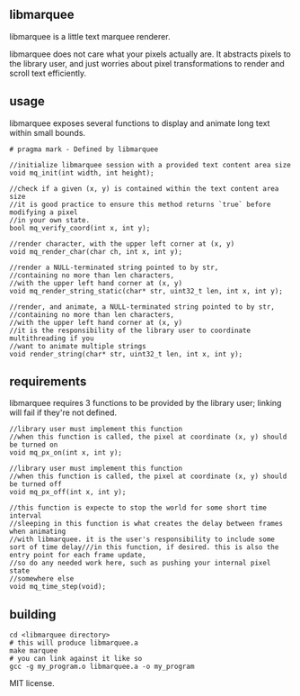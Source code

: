 libmarquee
-------------

libmarquee is a little text marquee renderer.

libmarquee does not care what your pixels actually are. It abstracts pixels to the library user, and just worries about pixel transformations to render and scroll text efficiently.

usage
------

libmarquee exposes several functions to display and animate long text within small bounds.

```
# pragma mark - Defined by libmarquee

//initialize libmarquee session with a provided text content area size
void mq_init(int width, int height);

//check if a given (x, y) is contained within the text content area size
//it is good practice to ensure this method returns `true` before modifying a pixel
//in your own state.
bool mq_verify_coord(int x, int y);

//render character, with the upper left corner at (x, y)
void mq_render_char(char ch, int x, int y);

//render a NULL-terminated string pointed to by str,
//containing no more than len characters, 
//with the upper left hand corner at (x, y)
void mq_render_string_static(char* str, uint32_t len, int x, int y);

//render, and animate, a NULL-terminated string pointed to by str,
//containing no more than len characters, 
//with the upper left hand corner at (x, y)
//it is the responsibility of the library user to coordinate multithreading if you 
//want to animate multiple strings
void render_string(char* str, uint32_t len, int x, int y);
```

requirements
-----------------

libmarquee requires 3 functions to be provided by the library user; linking will fail if they're not defined.

```
//library user must implement this function
//when this function is called, the pixel at coordinate (x, y) should be turned on
void mq_px_on(int x, int y);

//library user must implement this function
//when this function is called, the pixel at coordinate (x, y) should be turned off
void mq_px_off(int x, int y);

//this function is expecte to stop the world for some short time interval
//sleeping in this function is what creates the delay between frames when animating 
//with libmarquee. it is the user's responsibility to include some sort of time delay///in this function, if desired. this is also the entry point for each frame update,
//so do any needed work here, such as pushing your internal pixel state 
//somewhere else
void mq_time_step(void);
```

building
---------------
```
cd <libmarquee directory>
# this will produce libmarquee.a
make marquee 
# you can link against it like so
gcc -g my_program.o libmarquee.a -o my_program
```

MIT license.
